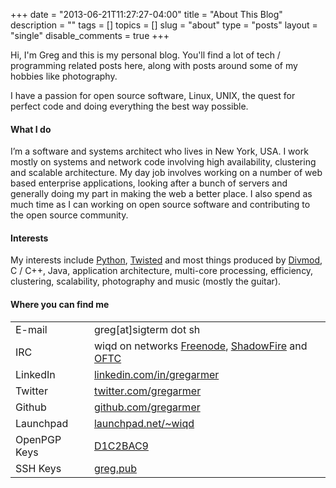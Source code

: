 +++
date        = "2013-06-21T11:27:27-04:00"
title       = "About This Blog"
description = ""
tags        = []
topics      = []
slug        = "about"
type = "posts"
layout = "single"
disable_comments = true
+++

Hi, I'm Greg and this is my personal blog.  You'll find a lot of tech /
programming related posts here, along with posts around some of my hobbies
like photography.

I have a passion for open source software, Linux, UNIX, the quest for perfect
code and doing everything the best way possible.

#### What I do

I’m a software and systems architect who lives in New York, USA. I work mostly
on systems and network code involving high availability, clustering and
scalable architecture. My day job involves working on a number of web based
enterprise applications, looking after a bunch of servers and generally doing
my part in making the web a better place. I also spend as much time as I can
working on open source software and contributing to the open source community.

#### Interests

My interests include [Python](http://www.python.org/),
[Twisted](http://twistedmatrix.com/trac/) and most things produced by
[Divmod](https://launchpad.net/divmod.org), C / C++, Java, application
architecture, multi-core processing, efficiency, clustering, scalability,
photography and music (mostly the guitar).

#### Where you can find me

|  |  |
|---|---|
| E-mail | greg[at]sigterm dot sh |
| IRC | wiqd on networks [Freenode](http://freenode.net/), [ShadowFire](http://shadowfire.org/) and [OFTC](http://www.oftc.net/oftc/) |
| LinkedIn | [linkedin.com/in/gregarmer](http://www.linkedin.com/in/gregarmer) |
| Twitter | [twitter.com/gregarmer](https://twitter.com/gregarmer) |
| Github | [github.com/gregarmer](https://github.com/gregarmer) |
| Launchpad | [launchpad.net/~wiqd](http://launchpad.net/~wiqd) |
| OpenPGP Keys | [D1C2BAC9](http://keyserver.ubuntu.com:11371/pks/lookup?search=0xC12DE9B4E4FA0F406B44F898A4E1B379D1C2BAC9&amp;op=index) |
| SSH Keys | [greg.pub](https://greg.pub/) |
